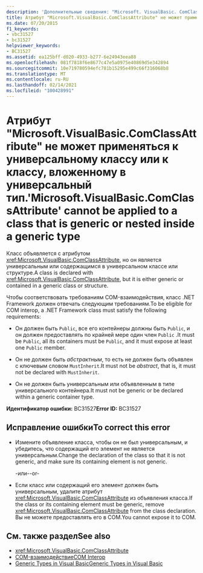```yaml
---
description: 'Дополнительные сведения: "Microsoft. VisualBasic. ComClassAttribute" не может применяться к классу, который является универсальным или вложенным в универсальный тип'
title: Атрибут "Microsoft.VisualBasic.ComClassAttribute" не может применяться к универсальному классу или к классу, вложенному в универсальный тип.
ms.date: 07/20/2015
f1_keywords:
- vbc31527
- bc31527
helpviewer_keywords:
- BC31527
ms.assetid: ea125bff-d020-4933-b277-6e24943eea88
ms.openlocfilehash: 081f7818f6e8677c47e5a0975e40869d5e342894
ms.sourcegitcommit: 10e719780594efc781b15295e499c66f316068b8
ms.translationtype: MT
ms.contentlocale: ru-RU
ms.lasthandoff: 02/14/2021
ms.locfileid: "100428991"
---
```

# <a name="microsoftvisualbasiccomclassattribute-cannot-be-applied-to-a-class-that-is-generic-or-nested-inside-a-generic-type"></a><span data-ttu-id="f6c8d-103">Атрибут "Microsoft.VisualBasic.ComClassAttribute" не может применяться к универсальному классу или к классу, вложенному в универсальный тип.</span><span class="sxs-lookup"><span data-stu-id="f6c8d-103">'Microsoft.VisualBasic.ComClassAttribute' cannot be applied to a class that is generic or nested inside a generic type</span></span>

<span data-ttu-id="f6c8d-104">Класс объявляется с атрибутом <xref:Microsoft.VisualBasic.ComClassAttribute>, но он является универсальным или содержащимся в универсальном классе или структуре.</span><span class="sxs-lookup"><span data-stu-id="f6c8d-104">A class is declared with <xref:Microsoft.VisualBasic.ComClassAttribute>, but it is either generic or contained in a generic class or structure.</span></span>  
  
 <span data-ttu-id="f6c8d-105">Чтобы соответствовать требованиям COM-взаимодействия, класс .NET Framework должен отвечать следующим требованиям.</span><span class="sxs-lookup"><span data-stu-id="f6c8d-105">To be eligible for COM interop, a .NET Framework class must satisfy the following requirements:</span></span>  
  
- <span data-ttu-id="f6c8d-106">Он должен быть `Public`, все его контейнеры должны быть `Public`, и он должен предоставлять по крайней мере один член `Public` .</span><span class="sxs-lookup"><span data-stu-id="f6c8d-106">It must be `Public`, all its containers must be `Public`, and it must expose at least one `Public` member.</span></span>  
  
- <span data-ttu-id="f6c8d-107">Он не должен быть *абстрактным*, то есть не должен быть объявлен с ключевым словом `MustInherit`.</span><span class="sxs-lookup"><span data-stu-id="f6c8d-107">It must not be *abstract*, that is, it must not be declared with `MustInherit`.</span></span>  
  
- <span data-ttu-id="f6c8d-108">Он не должен быть универсальным или объявленным в типе универсального контейнера.</span><span class="sxs-lookup"><span data-stu-id="f6c8d-108">It must not be generic or be declared within a generic container type.</span></span>  
  
 <span data-ttu-id="f6c8d-109">**Идентификатор ошибки:** BC31527</span><span class="sxs-lookup"><span data-stu-id="f6c8d-109">**Error ID:** BC31527</span></span>  
  
## <a name="to-correct-this-error"></a><span data-ttu-id="f6c8d-110">Исправление ошибки</span><span class="sxs-lookup"><span data-stu-id="f6c8d-110">To correct this error</span></span>  
  
- <span data-ttu-id="f6c8d-111">Измените объявление класса, чтобы он не был универсальным, и убедитесь, что содержащий его элемент не является универсальным.</span><span class="sxs-lookup"><span data-stu-id="f6c8d-111">Change the declaration of the class so that it is not generic, and make sure its containing element is not generic.</span></span>  
  
     <span data-ttu-id="f6c8d-112">-или-</span><span class="sxs-lookup"><span data-stu-id="f6c8d-112">-or-</span></span>  
  
- <span data-ttu-id="f6c8d-113">Если класс или содержащий его элемент должен быть универсальным, удалите атрибут <xref:Microsoft.VisualBasic.ComClassAttribute> из объявления класса.</span><span class="sxs-lookup"><span data-stu-id="f6c8d-113">If the class or its containing element must be generic, remove <xref:Microsoft.VisualBasic.ComClassAttribute> from the class declaration.</span></span> <span data-ttu-id="f6c8d-114">Вы не можете предоставлять его в COM.</span><span class="sxs-lookup"><span data-stu-id="f6c8d-114">You cannot expose it to COM.</span></span>  
  
## <a name="see-also"></a><span data-ttu-id="f6c8d-115">См. также раздел</span><span class="sxs-lookup"><span data-stu-id="f6c8d-115">See also</span></span>

- <xref:Microsoft.VisualBasic.ComClassAttribute>
- [<span data-ttu-id="f6c8d-116">COM-взаимодействие</span><span class="sxs-lookup"><span data-stu-id="f6c8d-116">COM Interop</span></span>](../programming-guide/com-interop/index.md)
- [<span data-ttu-id="f6c8d-117">Generic Types in Visual Basic</span><span class="sxs-lookup"><span data-stu-id="f6c8d-117">Generic Types in Visual Basic</span></span>](../programming-guide/language-features/data-types/generic-types.md)
